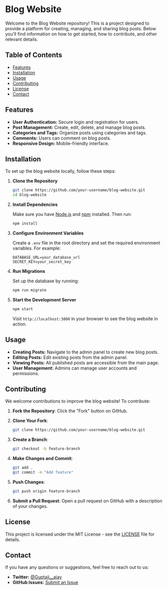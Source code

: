 # Blog Website

Welcome to the Blog Website repository! This is a project designed to provide a platform for creating, managing, and sharing blog posts. Below you'll find information on how to get started, how to contribute, and other relevant details.  

## Table of Contents

- [Features](#features)
- [Installation](#installation)
- [Usage](#usage)
- [Contributing](#contributing)
- [License](#license)
- [Contact](#contact)

## Features

- **User Authentication:** Secure login and registration for users.
- **Post Management:** Create, edit, delete, and manage blog posts.
- **Categories and Tags:** Organize posts using categories and tags.
- **Comments:** Users can comment on blog posts.
- **Responsive Design:** Mobile-friendly interface.

## Installation

To set up the blog website locally, follow these steps:

1. **Clone the Repository**

   ```bash
   git clone https://github.com/your-username/blog-website.git
   cd blog-website
   ```

2. **Install Dependencies**

   Make sure you have [Node.js](https://nodejs.org/) and [npm](https://www.npmjs.com/) installed. Then run:

   ```bash
   npm install
   ```

3. **Configure Environment Variables**

   Create a `.env` file in the root directory and set the required environment variables. For example:

   ```
   DATABASE_URL=your_database_url
   SECRET_KEY=your_secret_key
   ```

4. **Run Migrations**

   Set up the database by running:

   ```bash
   npm run migrate
   ```

5. **Start the Development Server**

   ```bash
   npm start
   ```

   Visit `http://localhost:3000` in your browser to see the blog website in action.

## Usage

- **Creating Posts:** Navigate to the admin panel to create new blog posts.
- **Editing Posts:** Edit existing posts from the admin panel.
- **Viewing Posts:** All published posts are accessible from the main page.
- **User Management:** Admins can manage user accounts and permissions.

## Contributing

We welcome contributions to improve the blog website! To contribute:

1. **Fork the Repository**: Click the "Fork" button on GitHub.
2. **Clone Your Fork**: 

   ```bash
   git clone https://github.com/your-username/blog-website.git
   ```

3. **Create a Branch**: 

   ```bash
   git checkout -b feature-branch
   ```

4. **Make Changes and Commit**:

   ```bash
   git add .
   git commit -m "Add feature"
   ```

5. **Push Changes**: 

   ```bash
   git push origin feature-branch
   ```

6. **Submit a Pull Request**: Open a pull request on GitHub with a description of your changes.

## License

This project is licensed under the MIT License - see the [LICENSE](LICENSE) file for details.

## Contact

If you have any questions or suggestions, feel free to reach out to us:

- **Twitter:** [@Guptaji__ajay](https://x.com/Guptaji__ajay)
- **GitHub Issues:** [Submit an Issue](https://github.com/SpiderAj18/Blog_website/issues)

